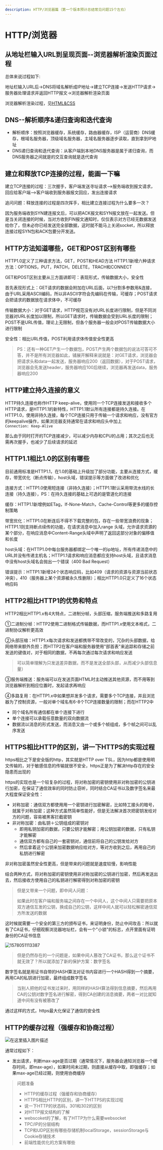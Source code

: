 ```yaml
---
description: HTTP/浏览器篇（第一个版本预计总结常见问题15个左右）
---
```


# HTTP/浏览器

## 从地址栏输入URL到呈现页面--浏览器解析渲染页面过程

总体来说过程如下:

地址栏输入URL后-&gt;DNS将域名解析成IP地址-&gt;建立TCP连接-&gt;发送HTTP请求-&gt;服务器处理请求并返回HTTP报文-&gt;浏览器解析渲染页面

浏览器解析渲染过程，见[HTML&CSS](https://github.com/okaychen/FE-Interview-Brochure/blob/master/html-and-css.md#htmlcss)

## DNS--解析顺序&递归查询和迭代查询

* 解析顺序：按照浏览器缓存，系统缓存，路由器缓存，ISP（运营商）DNS缓存，根域名服务器，顶级域名服务器，主域名服务器逐步读取，直到拿到IP地址
* DNS递归查询和迭代查询：从客户端到本地DNS服务器是属于递归查询，而DNS服务器之间就是的交互查询就是迭代查询

## 建立和释放TCP连接的过程，能画一下嘛

建立TCP连接的过程：三次握手，客户端发送寻址请求--&gt;服务端收到报文请求，回应给客户端--&gt;客户端收到服务器报文回应，发出连接请求

追问问题：释放连接的过程是四次挥手，相比建立连接过程为什么要多一次？

因为服务端收到SYN建连报文后，可以把ACK报文和SYN报文放在一起发送。但是当关闭连接的时候，当对方收到FIN报文通知时，仅仅表示对方已经无数据发送给你了，但未必你已经发送完全部数据，这时就不能马上关闭socket，所以释放连接过程SYN包和ACK包要分开发送。

## HTTP方法知道哪些，GET和POST区别有哪些

HTTP1.0定义了三种请求方法，GET，POST和HEAD方法
HTTP1.1新增六种请求方法：OPTIONS，PUT，PATCH，DELETE，TRACH和CONNECT

GET和POST区别主要从三方面讲即可：表现形式，传输数据大小，安全性

首先表现形式上：GET请求的数据会附加在URL后面，以?分割多参数用&连接，由于URL采用ASCII编码，所以非ASCII字符会先编码在传输，可缓存；POST请求会把请求的数据放在请求体中，不可缓存

传输数据大小：对于GET请求，HTTP规范没有对URL长度进行限制，但是不同浏览器对URL长度加以限制，所以GET请求时，传输数据会受到URL长度的限制；POST不是URL传值，理论上无限制，但各个服务器一般会对POST传输数据大小进行限制

安全性：相比URL传值，POST利用请求体传值安全性更高

> PS：还有一种GET产生一个数据包，POST产生两个数据包的说法可答可不答，并不是所有浏览器如此，铺展开解释来说就是：对GET请求，浏览器会把请求头和data一起发送，服务器响应200（返回数据），对于POST请求，浏览器会先发送header，服务器响应100后继续，浏览器再发送data，服务器响应200

## HTTP建立持久连接的意义

HTTP持久连接也称作HTTP keep-alive，使用同一个TCP连接发送和接收多个HTTP请求，是HTTP1.1的新特性，HTTP1.1默认所有连接都是持久连接。在HTTP1.0，使用非持久连接，每个TCP连接只用于传输一个请求和响应，没有官方的keepalive操作，如果浏览器支持通常在请求和响应头中加上`Connection: Keep-Alive`

那么由于同时打开的TCP连接减少，可以减少内存和CPU的占用；其次之后也无需再次握手，也减少了后续请求的延迟

## HTTP1.1相比1.0的区别有哪些

目前通用标准是HTTP1.1，在1.0的基础上升级加了部分功能，主要从连接方式，缓存，带宽优化（断点传输），host头域，错误提示等方面做了改进和优化

连接方式：HTTP1.0使用短连接（非持久连接）；HTTP1.1默认采用带流水线的长连接（持久连接），PS：在持久连接的基础上可选的是管道化的连接

缓存：HTTP1.1新增例如ETag，If-None-Match，Cache-Control等更多的缓存控制策略

带宽优化：HTTP1.0在断连后不得不下载完整的包，存在一些带宽浪费的现象；HTTP1.1则支持断点续传的功能，在请求消息中加入range 头域，允许请求资源的某个部分，在响应消息中Content-Range头域中声明了返回这部分对象的偏移值和长度

host头域：在HTTP1.0中每台服务器都绑定一个唯一的ip地址，所有传递消息中的URL并没有传递主机名；HTTP1.1请求和响应消息都应支持host头域，且请求消息中没有host头域名会抛出一个错误（400 Bad Request）

错误提示：HTTP1.1新增24个状态响应码，比如409（请求的资源与资源当前状态冲突），410（服务器上某个资源被永久性删除）；相比HTTP1.0只定义了16个状态响应码

## HTTP2相比HTTP1的优势和特点

HTTP2相比HTTP1.x有4大特点，二进制分帧，头部压缩，服务端推送和多路复用

①二进制分帧：HTTP2使用二进制格式传输数据，而HTTP1.x使用文本格式，二进制协议解析更高效

②头部压缩：HTTP1.x每次请求和发送都携带不常改变的，冗杂的头部数据，给网络带来额外负担；而HTTP2在客户端和服务器使用"部首表"来追踪和存储之前发送的键值对，对于相同的数据，不再每次通过每次请求和响应发送

> 可以简单理解为只发送差异数据，而不是发送全部头部，从而减少头部信息量）

③服务端推送：服务端可以在发送页面HTML时主动推送其他资源，而不用等到浏览器解析到相应位置时，发起请求再响应

④多路复用：在HTTP1.x中如果想并发多个请求，需要多个TCP连接，并且浏览器为了控制资源，一般对单个域名有6-8个TCP连接数量的限制；而在HTTP2中
- 同个域名所有通信都在单个连接下进行
- 单个连接可以承载任意数量的双向数据流
- 数据流以消息的形式发送，而消息又由一个或多个帧组成，多个帧之间可以乱序发送

## HTTPS相比HTTP的区别，讲一下HTTPS的实现过程

https相比之下是安全版的http，其实就是HTTP over TSL，因为http都是使用明文传输的，对于敏感信息的传输就很不安全，https正是为了解决http存在的安全隐患而出现的

https的实现也是一个较复杂的过程，将对称加密的密钥使⽤⾮对称加密的公钥进⾏加密，在保证了通信效率的同时防止窃听，同时结合CA证书以及数字签名来最大程度保证安全性：

- 对称加密：通信双方都使用用一个密钥进行加密解密，比如特工接头的暗号，就属于对称加密；这种方式虽然简单性能好，但是无法解决首次把密钥发给对方的问题，容易被黑客拦截密钥
- 非对称加密：由私钥＋公钥组成的密钥对
	- 即用私钥加密的数据，只要公钥才能解密；用公钥加密的数据，只有私钥才能解密
	- 通信双方都有自己的一套密钥对，通信前将自己的公钥发给对方
	- 然后拿着这个公钥来加密数据响应给对方，等对方收到之后，再用自己的私钥进行解密

非对称加密虽然安全性更高，但是带来的问题就是速度较慢，影响性能

结合两种方式，将对称加密的密钥使用非对称加密的公钥进行加密，然后再发送出去，然后接收方使用自己的私钥进行解密得到对称加密的密钥

> 但是又带来一个问题，即中间人问题：
> 
> 如果此时在客户端和服务端之间存在一个中间人，这个中间人只需要把原本双方通信互发的公钥，换成自己的公钥，这样中间人就可以轻松解密通信双方所发送的数据

这时候就需要一个安全的第三方的颁布证书，来证明身份，防止中间攻击：所以就有了CA证书，仔细观察浏览器地址栏，会有一个"小锁"的标志，点开里面有证明身份的CA证书信息

![1578051113387](/media/okaychen/winE/FEE/GitHub/clone-mine/CDN/brochure/image/1578051113387.png)

> 但是仍然存在的一个问题是，如果中间人篡改了CA证书，那么这个证书不就无效了？所以就添加了新的保护方案：数字签名

数字签名就是用证书自带的HASH算法对证书内容进行一个HASH得到一个摘要，再用CA的私钥进行加密，最终组成数字签名

> 当别人把他的证书发过来时，用同样的HASH算法得到信息摘要，然后再用CA的公钥对数字签名进行解密，得到CA创建的消息摘要，两者一对比就知道中间有没有被篡改了

通过这样的方式，https最大化保证了通信的安全性

## HTTP的缓存过程（强缓存和协商过程）

![在这里插入图片描述](/media/okaychen/winE/FEE/GitHub/clone-mine/CDN/brochure/image/https_cache.png)

通常过程如下：
- 发出请求，判断max-age是否过期（通常情况下，服务器会通知浏览器一个缓存时间，即max-age），如果时间未过期，则直接从缓存中取，即强缓存；如果max-age已经过期，则使用协商缓存

> 问题准备
> * HTTP的缓存过程（强缓存和协商缓存）
> * HTTPS相比HTTP的区别，讲一下HTTPS的实现过程
> * 说一下HTTP的状态码，301和302的区别
> * 对HTTP报文结构的了解
> * webscoket的了解，有了HTTP为什么需要websocket
> * TPC/IP的分层结构
> * TCP和UDP区别有哪些存储机制localStorage，sessionStorage与Cookie存储技术
> * 前端性能优化的方案有哪些

